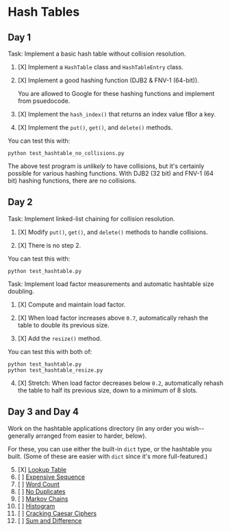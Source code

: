 # Hash Tables

## Day 1

Task: Implement a basic hash table without collision resolution.

1. [X] Implement a `HashTable` class and `HashTableEntry` class.

2. [X] Implement a good hashing function (DJB2 & FNV-1 (64-bit)).

   You are allowed to Google for these hashing functions and implement
   from psuedocode.

3. [X] Implement the `hash_index()` that returns an index value fBor a key.

4. [X] Implement the `put()`, `get()`, and `delete()` methods.

You can test this with:

```
python test_hashtable_no_collisions.py
```

The above test program is _unlikely_ to have collisions, but it's
certainly possible for various hashing functions. With DJB2 (32 bit) and
FNV-1 (64 bit) hashing functions, there are no collisions.

## Day 2

Task: Implement linked-list chaining for collision resolution.

1. [X] Modify `put()`, `get()`, and `delete()` methods to handle collisions.

2. [X] There is no step 2.

You can test this with:

```
python test_hashtable.py
```

Task: Implement load factor measurements and automatic hashtable size
doubling.

1. [X] Compute and maintain load factor.

2. [X] When load factor increases above `0.7`, automatically rehash the
   table to double its previous size.

3. [X] Add the `resize()` method.

You can test this with both of:

```
python test_hashtable.py
python test_hashtable_resize.py
```

4. [X] Stretch: When load factor decreases below `0.2`, automatically rehash
the table to half its previous size, down to a minimum of 8 slots.

## Day 3 and Day 4

Work on the hashtable applications directory (in any order you
wish--generally arranged from easier to harder, below).

For these, you can use either the built-in `dict` type, or the hashtable
you built. (Some of these are easier with `dict` since it's more
full-featured.)

5. [X] [Lookup Table](applications/lookup_table/)
6. [ ] [Expensive Sequence](applications/expensive_seq/)
7. [ ] [Word Count](applications/word_count/)
8. [ ] [No Duplicates](applications/no_dups/)
9. [ ] [Markov Chains](applications/markov/)
10. [ ] [Histogram](applications/histo/)
11. [ ] [Cracking Caesar Ciphers](applications/crack_caesar/)
12. [ ] [Sum and Difference](applications/sumdiff/)

